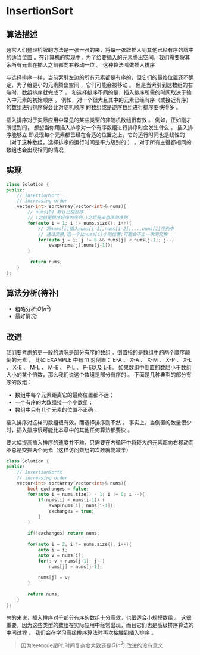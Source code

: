 # InsertionSort

## 算法描述

通常人们整理桥牌的方法是一张一张的来，将每一张牌插入到其他已经有序的牌中的适当位置 。在计算机的实现中，为了给要插入的元素腾出空间，我们需要将其余所有元素在插入之前都向右移动一位 。 这种算法叫做插入排序 

与选择排序一样，当前索引左边的所有元素都是有序的，但它们的最终位置还不确定，为了给更小的元素腾出空间 ，它们可能会被移动 。 但是当索引到达数组的右端时，数组排序就完成了 。
和选择排序不同的是，插入排序所需的时间取决于输入中元素的初始顺序 。 例如，对一个很大且其中的元素已经有序（或接近有序）的数组进行排序将会比对随机顺序 的数组或是逆序数组进行排序要快得多 。

插入排序对于实际应用中常见的某些类型的非随机数组很有效 。 例如，正如刚才所提到的， 想想当你用插入排序对一个有序数组进行排序时会发生什么 。 插入排序能够立 即发现每个元素都已经在合适的位置之上，它的运行时间也是线性的（对于这种数组，选择排序的运行时间是平方级别的 ） 。对于所有主键都相同的数组也会出现相同的情况  



## 实现

```C++
class Solution {
public:
    // InsertionSort
    // increasing order
    vector<int> sortArray(vector<int>& nums){
        // nums[0] 默认已排好序
        // i之前是排序好序的序列,i之后是未排序的序列
        for(auto i = 1; i != nums.size(); i++){ 
            // 将nums[i]插入nums[i-1],nums[i-2],...,nums[1]序列中
            // 通过交换,选一个比nums[i]小的位置;可能会不止一次的交换
            for(auto j = i; j != 0 && nums[j] < nums[j-1]; j--)
                swap(nums[j],nums[j-1]);
        }
    
         return nums;
    }
};
```

## 算法分析(待补)

- 粗略分析:$O(n^2)$
- 最好情况:

## 改进

我们要考虑的更一般的清况是部分有序的数组 。倒置指的是数组中的两个顺序颠倒的元素 。 比如 EXAMPLE 中有 11 对倒置： E-A 、 X-A 、 X-M 、 X-P 、 X-L 、 X-E 、 M-L 、 M-E 、 P-L 、 P-E以及 L-E。 如果数组中倒置的数屈小于数组大小的某个倍数，那么我们说这个数组是部分有序的 。
下面是几种典型的部分有序的数组：

- 数组中每个元素距离它的最终位置都不远；
- 一个有序的大数组接一个小数组；
- 数组中只有几个元素的位置不正确 。

插入排序对这样的数组很有效，而选择排序则不然 。 事实上，当倒置的数量很少时，插入排序很可能比本章中的其他任何算法都要快 。 

要大幅提高插入排序的速度并不难，只需要在内循环中将较大的元素都向右移动而不总是交换两个元素（这样访问数组的次数就能减半）  

```C++
class Solution {
public:
    // InsertionSortX
    // increasing order
    vector<int> sortArray(vector<int>& nums){
		bool exchanges = false;
     	for(auto i = nums.size() - 1; i != 0; i --){
            if(nums[i] < nums[i-1]) {
                swap(nums[i], nums[i-1]);
                exchanges = true;
            }            
        }
		
        if(!exchanges) return nums;
        
        for(auto i = 2; i != nums.size(); i++){
            auto j = i;
            auto v = nums[i];
            for(; v < nums[j-1]; j--)
                nums[j] = nums[j-1];
            
            nums[j] = v;
        }
        
    	return nums;
    }
};
```

总的来说，插入排序对千部分有序的数组十分高效，也很适合小规模数组 。 这很重要，因为这些类型的数组在实际应用中经常出现，而且它们也是高级排序算法的中间过程 。 我们会在学习高级排序算法时再次接触到插入排序 。   

> 因为leetcode超时,时间复杂度大致还是$O(n^2)$,改进的没有意义

